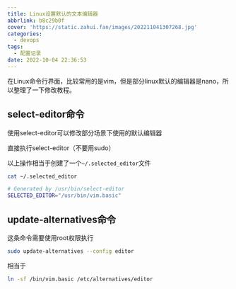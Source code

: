 ```yaml
---
title: Linux设置默认的文本编辑器
abbrlink: b8c29b0f
cover: 'https://static.zahui.fan/images/202211041307268.jpg'
categories:
  - devops
tags:
  - 配置记录
date: 2022-10-04 22:36:53
---
```


在Linux命令行界面，比较常用的是vim，但是部分linux默认的编辑器是nano，所以整理了一下修改教程。

## select-editor命令

使用select-editor可以修改部分场景下使用的默认编辑器

直接执行select-editor（不要用sudo）

以上操作相当于创建了一个`~/.selected_editor`文件

```bash
cat ~/.selected_editor

# Generated by /usr/bin/select-editor
SELECTED_EDITOR="/usr/bin/vim.basic"

```

## update-alternatives命令

这条命令需要使用root权限执行

```bash
sudo update-alternatives --config editor
```

相当于

```bash
ln -sf /bin/vim.basic /etc/alternatives/editor
```
